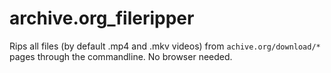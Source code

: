 # archive.org_fileripper
Rips all files (by default .mp4 and .mkv videos) from ```achive.org/download/*``` pages through the commandline. No browser needed.
